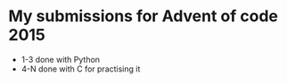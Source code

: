 # My submissions for Advent of code 2015

* 1-3 done with Python
* 4-N done with C for practising it